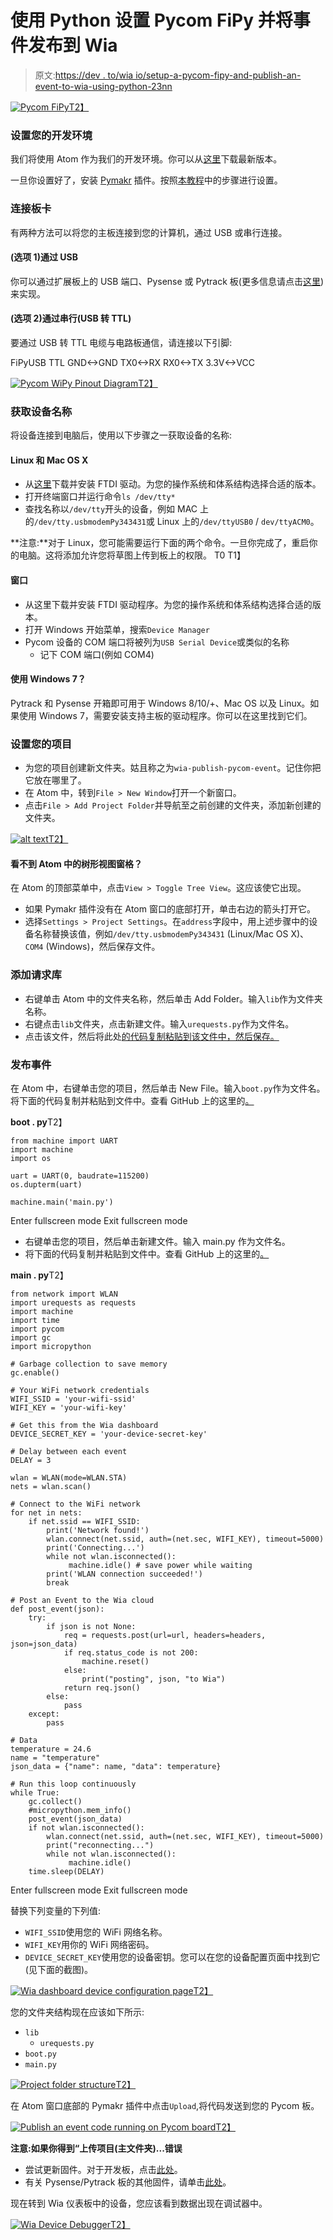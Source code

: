 # 使用 Python 设置 Pycom FiPy 并将事件发布到 Wia

> 原文:[https://dev . to/wia io/setup-a-pycom-fipy-and-publish-an-event-to-wia-using-python-23nn](https://dev.to/wiaio/setup-a-pycom-fipy-and-publish-an-event-to-wia-using-python-23nn)

[![Pycom FiPy](../Images/324336d43fd032aa3d46d1710e2a4f80.png)T2】](https://res.cloudinary.com/practicaldev/image/fetch/s--Nm9IgCO_--/c_limit%2Cf_auto%2Cfl_progressive%2Cq_auto%2Cw_880/https://files.readme.io/e8473b6-fipyTop_copy.png)

### **设置您的开发环境**

我们将使用 Atom 作为我们的开发环境。你可以从[这里](https://atom.io/)下载最新版本。

一旦你设置好了，安装 [Pymakr](https://atom.io/packages/pymakr) 插件。按照[本教程](https://docs.pycom.io/chapter/gettingstarted/installation/pymakr.html)中的步骤进行设置。

### **连接板卡**

有两种方法可以将您的主板连接到您的计算机，通过 USB 或串行连接。

#### (选项 1)通过 USB

你可以通过扩展板上的 USB 端口、Pysense 或 Pytrack 板(更多信息请点击[这里](https://docs.pycom.io/chapter/gettingstarted/))来实现。

#### (选项 2)通过串行(USB 转 TTL)

要通过 USB 转 TTL 电缆与电路板通信，请连接以下引脚:

FiPyUSB TTL
GND<->GND
TX0<->RX
RX0<->TX
3.3V<->VCC

[![Pycom WiPy Pinout Diagram](../Images/8eb16d48f26d717a94b7e8b4cc3d6591.png)T2】](https://res.cloudinary.com/practicaldev/image/fetch/s--lfOuGU8y--/c_limit%2Cf_auto%2Cfl_progressive%2Cq_auto%2Cw_880/https://files.readme.io/e157bd7-wipy_v01_0_pinout_rc1.png)

### **获取设备名称**

将设备连接到电脑后，使用以下步骤之一获取设备的名称:

#### Linux 和 Mac OS X

*   从[这里](https://www.silabs.com/products/development-tools/software/usb-to-uart-bridge-vcp-drivers)下载并安装 FTDI 驱动。为您的操作系统和体系结构选择合适的版本。
*   打开终端窗口并运行命令`ls /dev/tty*`
*   查找名称以`/dev/tty`开头的设备，例如 MAC 上的`/dev/tty.usbmodemPy343431`或 Linux 上的`/dev/ttyUSB0` / `dev/ttyACM0`。

**注意:**对于 Linux，您可能需要运行下面的两个命令。一旦你完成了，重启你的电脑。这将添加允许您将草图上传到板上的权限。
T0
T1】

#### 窗口

*   从这里下载并安装 FTDI 驱动程序。为您的操作系统和体系结构选择合适的版本。
*   打开 Windows 开始菜单，搜索`Device Manager`
*   Pycom 设备的 COM 端口将被列为`USB Serial Device`或类似的名称
    *   记下 COM 端口(例如 COM4)

#### 使用 Windows 7？

Pytrack 和 Pysense 开箱即可用于 Windows 8/10/+、Mac OS 以及 Linux。如果使用 Windows 7，需要安装支持主板的驱动程序。你可以在这里找到它们。

### **设置您的项目**

*   为您的项目创建新文件夹。姑且称之为`wia-publish-pycom-event`。记住你把它放在哪里了。
*   在 Atom 中，转到`File > New Window`打开一个新窗口。
*   点击`File > Add Project Folder`并导航至之前创建的文件夹，添加新创建的文件夹。

[![alt text](../Images/dc71f63943ebd292c49c2338337fc7a8.png)T2】](https://res.cloudinary.com/practicaldev/image/fetch/s--5ecNF9yF--/c_limit%2Cf_auto%2Cfl_progressive%2Cq_auto%2Cw_880/https://files.readme.io/451f586-Screen_Shot_2018-03-27_at_16.48.09.png)

#### 看不到 Atom 中的树形视图窗格？

在 Atom 的顶部菜单中，点击`View > Toggle Tree View`。这应该使它出现。

*   如果 Pymakr 插件没有在 Atom 窗口的底部打开，单击右边的箭头打开它。
*   选择`Settings > Project Settings`。在`address`字段中，用上述步骤中的设备名称替换该值，例如`/dev/tty.usbmodemPy343431` (Linux/Mac OS X)、`COM4` (Windows)，然后保存文件。

### **添加请求库**

*   右键单击 Atom 中的文件夹名称，然后单击 Add Folder。输入`lib`作为文件夹名称。
*   右键点击`lib`文件夹，点击新建文件。输入`urequests.py`作为文件名。
*   点击该文件，然后将此处[的代码复制粘贴到该文件中，然后保存。](https://raw.githubusercontent.com/wiaio/wia-board-examples/master/Pycom/LoPy/PublishEventWifi/lib/urequests.py)

### **发布事件**

在 Atom 中，右键单击您的项目，然后单击 New File。输入`boot.py`作为文件名。
将下面的代码复制并粘贴到文件中。查看 GitHub 上的这里的[。](https://github.com/wiaio/wia-board-examples/tree/master/Pycom/LoPy/PublishEventWifi)

**boot . py**T2】

```
from machine import UART
import machine
import os

uart = UART(0, baudrate=115200)
os.dupterm(uart)

machine.main('main.py') 
```

Enter fullscreen mode Exit fullscreen mode

*   右键单击您的项目，然后单击新建文件。输入 main.py 作为文件名。
*   将下面的代码复制并粘贴到文件中。查看 GitHub 上的这里的[。](https://github.com/wiaio/wia-board-examples/tree/master/Pycom/LoPy/PublishEventWifi)

**main . py**T2】

```
from network import WLAN
import urequests as requests
import machine
import time
import pycom
import gc
import micropython

# Garbage collection to save memory
gc.enable()

# Your WiFi network credentials
WIFI_SSID = 'your-wifi-ssid'
WIFI_KEY = 'your-wifi-key'

# Get this from the Wia dashboard
DEVICE_SECRET_KEY = 'your-device-secret-key'

# Delay between each event
DELAY = 3

wlan = WLAN(mode=WLAN.STA)
nets = wlan.scan()

# Connect to the WiFi network
for net in nets:
    if net.ssid == WIFI_SSID:
        print('Network found!')
        wlan.connect(net.ssid, auth=(net.sec, WIFI_KEY), timeout=5000)
        print('Connecting...')
        while not wlan.isconnected():
             machine.idle() # save power while waiting
        print('WLAN connection succeeded!')
        break

# Post an Event to the Wia cloud
def post_event(json):
    try:
        if json is not None:
            req = requests.post(url=url, headers=headers, json=json_data)
            if req.status_code is not 200:
                machine.reset()
            else:
                print("posting", json, "to Wia")
            return req.json()
        else:
            pass
    except:
        pass

# Data
temperature = 24.6
name = "temperature"
json_data = {"name": name, "data": temperature}

# Run this loop continuously
while True:
    gc.collect()
    #micropython.mem_info()
    post_event(json_data)
    if not wlan.isconnected():
        wlan.connect(net.ssid, auth=(net.sec, WIFI_KEY), timeout=5000)
        print("reconnecting...")
        while not wlan.isconnected():
             machine.idle()
    time.sleep(DELAY) 
```

Enter fullscreen mode Exit fullscreen mode

替换下列变量的下列值:

*   `WIFI_SSID`使用您的 WiFi 网络名称。
*   `WIFI_KEY`用你的 WiFi 网络密码。
*   `DEVICE_SECRET_KEY`使用您的设备密钥。您可以在您的设备配置页面中找到它(见下面的截图)。

[![Wia dashboard device configuration page](../Images/6075fbc97e628ccff6f5defba5f6e8f6.png)T2】](https://res.cloudinary.com/practicaldev/image/fetch/s--4tXxk5JJ--/c_limit%2Cf_auto%2Cfl_progressive%2Cq_auto%2Cw_880/https://files.readme.io/4e21733-Screen_Shot_2018-03-27_at_16.56.11.png)

您的文件夹结构现在应该如下所示:

*   `lib`
    *   `urequests.py`
*   `boot.py`
*   `main.py`

[![Project folder structure](../Images/55c6b1f9309b23c9f6f20aec0f501219.png)T2】](https://res.cloudinary.com/practicaldev/image/fetch/s--JNBa19IK--/c_limit%2Cf_auto%2Cfl_progressive%2Cq_auto%2Cw_880/https://files.readme.io/fdcc56d-Screen_Shot_2018-03-27_at_16.53.15.png)

在 Atom 窗口底部的 Pymakr 插件中点击`Upload`,将代码发送到您的 Pycom 板。

[![Publish an event code running on Pycom board](../Images/b429f6e84ca4b04d99507751fcd7e5e5.png)T2】](https://res.cloudinary.com/practicaldev/image/fetch/s--LBdTCZi_--/c_limit%2Cf_auto%2Cfl_progressive%2Cq_auto%2Cw_880/https://files.readme.io/4c15ed2-Screenshot_from_2018-03-26_15-37-01.png)

**注意:如果你得到“上传项目(主文件夹)...错误**

*   尝试更新固件。对于开发板，点击[此处](https://docs.pycom.io/chapter/gettingstarted/installation/firmwaretool.html#first)。
*   有关 Pysense/Pytrack 板的其他固件，请单击[此处](https://docs.pycom.io/chapter/gettingstarted/installation/firmwaretool.html#first)。

现在转到 Wia 仪表板中的设备，您应该看到数据出现在调试器中。

[![Wia Device Debugger](../Images/0a8597b6b9981c3c552442fcdba46325.png)T2】](https://res.cloudinary.com/practicaldev/image/fetch/s--fJNmUoYu--/c_limit%2Cf_auto%2Cfl_progressive%2Cq_auto%2Cw_880/https://files.readme.io/4fed030-Debugger_Wia.png)